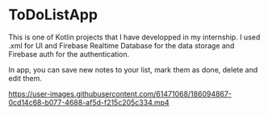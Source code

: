 # ToDoListApp

This is one of Kotlin projects that I have developped in my internship.
I used .xml for UI and Firebase Realtime Database for the data storage and Firebase auth for the authentication. 

In app, you can save new notes to your list, mark them as done, delete and edit them.

https://user-images.githubusercontent.com/61471068/186094867-0cd14c68-b077-4688-af5d-f215c205c334.mp4

